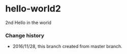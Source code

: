 # hello-world2
2nd Hello in the world

### Change history ###
* 2016/11/28, this branch created from master branch.
